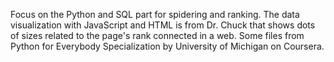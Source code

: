 Focus on the Python and SQL part for spidering and ranking. 
The data visualization with JavaScript and HTML is from Dr. Chuck that shows dots of sizes related to the page's rank connected in a web. 
Some files from Python for Everybody Specialization by University of Michigan on Coursera.

